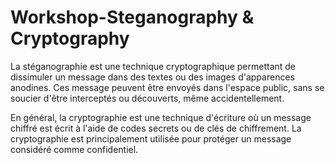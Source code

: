 # Workshop-Steganography & Cryptography

La stéganographie est une technique cryptographique permettant de dissimuler un message dans des textes ou des images d'apparences anodines. Ces message peuvent être envoyés dans l'espace public, sans se soucier d'être interceptés ou découverts, même accidentellement.

En général, la cryptographie est une technique d'écriture où un message chiffré est écrit à l'aide de codes secrets ou de clés de chiffrement. La cryptographie est principalement utilisée pour protéger un message considéré comme confidentiel.
